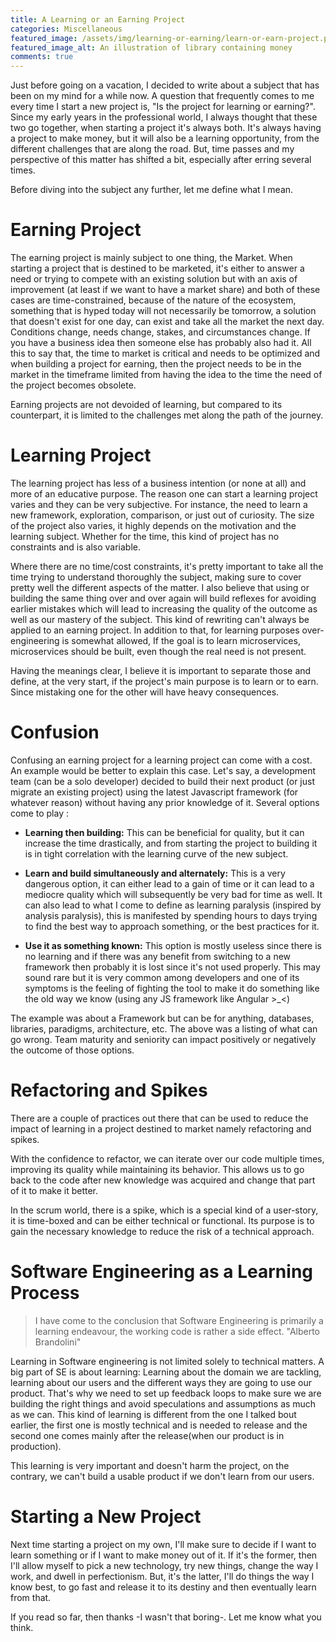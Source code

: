 ```yaml
---
title: A Learning or an Earning Project
categories: Miscellaneous
featured_image: /assets/img/learning-or-earning/learn-or-earn-project.png
featured_image_alt: An illustration of library containing money
comments: true
---
```


Just before going on a vacation, I decided to write about a subject that has been on my mind for a while now. A question that frequently comes to me every time I start a new project is, "Is the project for learning or earning?". Since my early years in the professional world, I always thought that these two go together, when starting a project it's always both. It's always having a project to make money, but it will also be a learning opportunity, from the different challenges that are along the road. But, time passes and my perspective of this matter has shifted a bit, especially after erring several times.

Before diving into the subject any further, let me define what I mean.

# Earning Project
The earning project is mainly subject to one thing, the Market. When starting a project that is destined to be marketed, it's either to answer a need or trying to compete with an existing solution but with an axis of improvement (at least if we want to have a market share) and both of these cases are time-constrained, because of the nature of the ecosystem, something that is hyped today will not necessarily be tomorrow, a solution that doesn't exist for one day, can exist and take all the market the next day. Conditions change, needs change, stakes, and circumstances change.  If you have a business idea then someone else has probably also had it. All this to say that, the time to market is critical and needs to be optimized and when building a project for earning, then the project needs to be in the market in the timeframe limited from having the idea to the time the need of the project becomes obsolete.

Earning projects are not devoided of learning, but compared to its counterpart, it is limited to the challenges met along the path of the journey. 

# Learning Project
The learning project has less of a business intention (or none at all) and more of an educative purpose. The reason one can start a learning project varies and they can be very subjective. For instance, the need to learn a new framework, exploration, comparison, or just out of curiosity. The size of the project also varies, it highly depends on the motivation and the learning subject. Whether for the time, this kind of project has no constraints and is also variable.

Where there are no time/cost constraints, it's pretty important to take all the time trying to understand thoroughly the subject, making sure to cover pretty well the different aspects of the matter. I also believe that using or building the same thing over and over again will build reflexes for avoiding earlier mistakes which will lead to increasing the quality of the outcome as well as our mastery of the subject. This kind of rewriting can't always be applied to an earning project. In addition to that, for learning purposes over-engineering is somewhat allowed, If the goal is to learn microservices, microservices should be built, even though the real need is not present.

Having the meanings clear, I believe it is important to separate those and define, at the very start, if the project's main purpose is to learn or to earn. Since mistaking one for the other will have heavy consequences.

# Confusion
Confusing an earning project for a learning project can come with a cost. An example would be better to explain this case. 
Let's say, a development team (can be a solo developer) decided to build their next product (or just migrate an existing project) using the latest Javascript framework (for whatever reason) without having any prior knowledge of it. Several options come to play : 
* **Learning then building:** This can be beneficial for quality, but it can increase the time drastically, and from starting the project to building it is in tight correlation with the learning curve of the new subject.

* **Learn and build simultaneously and alternately:** This is a very dangerous option, it can either lead to a gain of time or it can lead to a mediocre quality which will subsequently be very bad for time as well. It can also lead to what I come to define as learning paralysis (inspired by analysis paralysis), this is manifested by spending hours to days trying to find the best way to approach something, or the best practices for it.
* **Use it as something known:** This option is mostly useless since there is no learning and if there was any benefit from switching to a new framework then probably it is lost since it's not used properly. This may sound rare but it is very common among developers and one of its symptoms is the feeling of fighting the tool to make it do something like the old way we know (using any JS framework like Angular >_<)

The example was about a Framework but can be for anything, databases, libraries, paradigms, architecture, etc.
The above was a listing of what can go wrong. Team maturity and seniority can impact positively or negatively the outcome of those options.

# Refactoring and Spikes
There are a couple of practices out there that can be used to reduce the impact of learning in a project destined to market namely refactoring and spikes.

With the confidence to refactor, we can iterate over our code multiple times, improving its quality while maintaining its behavior. This allows us to go back to the code after new knowledge was acquired and change that part of it to make it better.

In the scrum world, there is a spike, which is a special kind of a user-story, it is time-boxed and can be either technical or functional. Its purpose is to gain the necessary knowledge to reduce the risk of a technical approach.

# Software Engineering as a Learning Process
>I have come to the conclusion that Software Engineering is primarily a learning endeavour, the working code is rather a side effect. "Alberto Brandolini"

Learning in Software engineering is not limited solely to technical matters. A big part of SE is about learning: Learning about the domain we are tackling, learning about our users and the different ways they are going to use our product. That's why we need to set up feedback loops to make sure we are building the right things and avoid speculations and assumptions as much as we can. This kind of learning is different from the one I talked bout earlier, the first one is mostly technical and is needed to release and the second one comes mainly after the release(when our product is in production).

This learning is very important and doesn't harm the project, on the contrary, we can't build a usable product if we don't learn from our users.

# Starting a New Project
Next time starting a project on my own, I'll make sure to decide if I want to learn something or if I want to make money out of it. If it's the former, then I'll allow myself to pick a new technology, try new things, change the way I work, and dwell in perfectionism. But, it's the latter, I'll do things the way I know best, to go fast and release it to its destiny and then eventually learn from that. 

If you read so far, then thanks -I wasn't that boring-. Let me know what you think. 